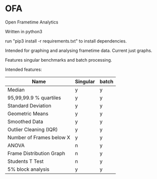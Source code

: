 # OFA
Open Frametime Analytics

Written in python3

run "pip3 install -r requirements.txt" to install dependencies.

Intended for graphing and analysing frametime data. Current just graphs.

Features singular benchmarks and batch processing.

Intended features:

|Name | Singular | batch|
|-|-|-|
|Median|y|y|
|95,99,99.9 % quartiles|y|y|
|Standard Deviation|y|y|
|Geometric Means|y|y|y|
|Smoothed Data|y|y|y|
|Outlier Cleaning (IQR)|y|y|
|Number of Frames below X|y|y|
|ANOVA|n|y|
|Frame Distribution Graph|n|y|
|Students T Test|n|y|
|5% block analysis|y|y|
